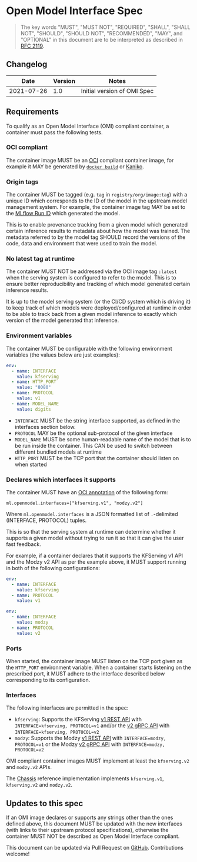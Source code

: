 # Open Model Interface Spec

> The key words "MUST", "MUST NOT", "REQUIRED", "SHALL", "SHALL NOT", "SHOULD", "SHOULD NOT", "RECOMMENDED",  "MAY", and "OPTIONAL" in this document are to be interpreted as described in [RFC 2119](https://datatracker.ietf.org/doc/html/rfc2119).

## Changelog

| Date       | Version | Notes                       |
|------------|---------|-----------------------------|
| 2021-07-26 | 1.0     | Initial version of OMI Spec |

## Requirements

To qualify as an Open Model Interface (OMI) compliant container, a container must pass the following tests.

### OCI compliant

The container image MUST be an [OCI](https://opencontainers.org/) compliant container image, for example it MAY be generated by [`docker build`](https://docs.docker.com/engine/reference/commandline/build/) or [Kaniko](https://github.com/GoogleContainerTools/kaniko).

### Origin tags

The container MUST be tagged (e.g. `tag` in `registry/org/image:tag`) with a unique ID which corresponds to the ID of the model in the upstream model management system.
For example, the container image tag MAY be set to the [MLflow Run ID](https://www.mlflow.org/docs/latest/model-registry.html) which generated the model.

This is to enable provenance tracking from a given model which generated certain inference results to metadata about how the model was trained.
The metadata referred to by the model tag SHOULD record the versions of the code, data and environment that were used to train the model.

### No latest tag at runtime

The container MUST NOT be addressed via the OCI image tag `:latest` when the serving system is configured to refer to the model.
This is to ensure better reproducibility and tracking of which model generated certain inference results.

It is up to the model serving system (or the CI/CD system which is driving it) to keep track of which models were deployed/configured at runtime in order to be able to track back from a given model inference to exactly which version of the model generated that inference.

### Environment variables

The container MUST be configurable with the following environment variables (the values below are just examples):
```yaml
env:
  - name: INTERFACE
    value: kfserving
  - name: HTTP_PORT
    value: "8080"
  - name: PROTOCOL
    value: v1
  - name: MODEL_NAME
    value: digits
```

* `INTERFACE` MUST be the string interface supported, as defined in the interfaces section below.
* `PROTOCOL` MAY be the optional sub-protocol of the given interface
* `MODEL_NAME` MUST be some human-readable name of the model that is to be run inside the container. This CAN be used to switch between different bundled models at runtime
* `HTTP_PORT` MUST be the TCP port that the container should listen on when started

### Declares which interfaces it supports

The container MUST have an [OCI annotation](https://github.com/opencontainers/image-spec/blob/main/annotations.md) of the following form:

```
ml.openmodel.interfaces=["kfserving.v1", "modzy.v2"]
```

Where `ml.openmodel.interfaces` is a JSON formatted list of `.`-delimited (INTERFACE, PROTOCOL) tuples.

This is so that the serving system at runtime can determine whether it supports a given model without trying to run it so that it can give the user fast feedback.

For example, if a container declares that it supports the KFServing v1 API and the Modzy v2 API as per the example above, it MUST support running in both of the following configurations:

```yaml
env:
  - name: INTERFACE
    value: kfserving
  - name: PROTOCOL
    value: v1
```

```yaml
env:
  - name: INTERFACE
    value: modzy
  - name: PROTOCOL
    value: v2
```

### Ports

When started, the container image MUST listen on the TCP port given as the `HTTP_PORT` environment variable.
When a container starts listening on the prescribed port, it MUST adhere to the interface described below corresponding to its configuration.

### Interfaces

The following interfaces are permitted in the spec:

* `kfserving`: Supports the KFServing [v1 REST API](https://github.com/kubeflow/kfserving/blob/master/docs/README.md#data-plane-v1) with `INTERFACE=kfserving, PROTOCOL=v1` and/or the [v2 gRPC API](https://github.com/kubeflow/kfserving/tree/master/docs/predict-api/v2) with `INTERFACE=kfserving, PROTOCOL=v2`
* `modzy`: Supports the Modzy [v1 REST API](https://models.modzy.com/docs/model-packaging/container-specifications) with `INTERFACE=modzy, PROTOCOL=v1` or the Modzy [v2 gRPC API](https://models.modzy.com/docs/model-packaging/container-specifications-v2) with `INTERFACE=modzy, PROTOCOL=v2`

OMI compliant container images MUST implement at least the `kfserving.v2` and `modzy.v2` APIs.

The [Chassis](https://chassis.ml) reference implementation implements `kfserving.v1`, `kfserving.v2` and `modzy.v2`.

## Updates to this spec

If an OMI image declares or supports any strings other than the ones defined above, this document MUST be updated with the new interfaces (with links to their upstream protocol specifications), otherwise the container MUST NOT be described as Open Model Interface compliant.

This document can be updated via Pull Request on [GitHub](https://github.com/modzy/openmodelinterface/edit/main/docs/spec.md).
Contributions welcome!
